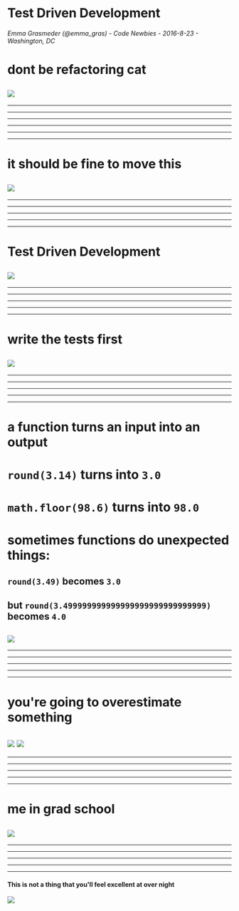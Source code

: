 # Test Driven Development
###### Emma Grasmeder (@emma_gras) - Code Newbies - 2016-8-23 - Washington, DC


# dont be refactoring cat
![](http://img.pandawhale.com/post-10513-Code-Refactoring-Cat-in-Bathtu-U295.gif)
---
---
---
---
---
---
---
# it should be fine to move this
![](http://www.gifbin.com/bin/012011/1295259386_pug-puppy-has-a-mishap-while-playing-with-ball.gif)
---
---
---
---
---
---
# Test Driven Development
![](http://i.imgur.com/eeQrJhv.gif)
---
---
---
---
---
---
# write the tests first
![](http://viralgifs.com/wp-content/uploads/2014/03/cat_whatchusay.gif?fb43fe)
---
---
---
---
---
---
# a function turns an input into an output
# `round(3.14)` turns into `3.0`
# `math.floor(98.6)` turns into `98.0`
# sometimes functions do unexpected things:
## `round(3.49)` becomes `3.0` 
## but `round(3.499999999999999999999999999999)` becomes `4.0`
![](https://blooper0223.files.wordpress.com/2016/04/where-will-your-cat-be-when-the-catnip-kicks-in.gif)
---
---
---
---
---
---
# you're going to overestimate something
![](http://i.imgur.com/zWDKoeD.gif)
![](http://www.somepets.com/wp-content/uploads/2013/10/funny-gifs-dogs10.gif)
---
---
---
---
---
---
# me in grad school
![](http://i.makeagif.com/media/8-29-2015/xWexrd.gif)
---
---
---
---
---
---





#### This is not a thing that you'll feel excellent at over night
![](http://static.comicvine.com/uploads/original/11118/111183796/4436554-tumblr_mhtuaqjxer1rrov60o1_500.gif)

#### 
